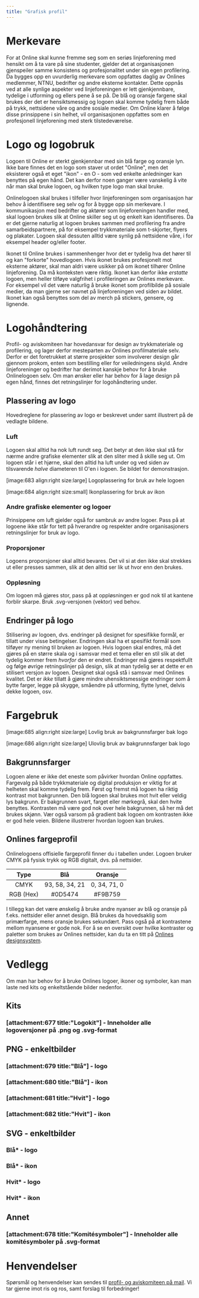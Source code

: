 ```yaml
---
title: "Grafisk profil"
---
```


# Merkevare
For at Online skal kunne fremme seg som en seriøs linjeforening med hensikt om å ta vare på sine studenter, gjelder det at organisasjonen gjenspeiler samme konsistens og profesjonalitet under sin egen profilering. Da bygges opp en uvurderlig merkevare som oppfattes daglig av Onlines medlemmer, NTNU, bedrifter og andre eksterne kontakter. Dette oppnås ved at alle synlige aspekter ved linjeforeningen er lett gjenkjennbare, tydelige i utforming og ellers pene å se på. De blå og oransje fargene skal brukes der det er hensiktsmessig og logoen skal komme tydelig frem både på trykk, nettsidene våre og andre sosiale medier. Om Online klarer å følge disse prinsippene i sin helhet, vil organisasjonen oppfattes som en profesjonell linjeforening med sterk tilstedeværelse.

# Logo og logobruk
Logoen til Online er sterkt gjenkjennbar med sin blå farge og oransje lyn. Ikke bare finnes det en logo som staver ut ordet "Online", men det eksisterer også et eget "ikon" - en O - som ved enkelte anledninger kan benyttes på egen hånd. Det kan derfor noen ganger være vanskelig å vite når man skal bruke logoen, og hvilken type logo man skal bruke.

Onlinelogoen skal brukes i tilfeller hvor linjeforeningen som organisasjon har behov å identifisere seg selv og for å bygge opp sin merkevare. I kommunikasjon med bedrifter og aktører som linjeforeningen handler med, skal logoen brukes slik at Online skiller seg ut og enkelt kan identifiseres. Da er det gjerne naturlig at logoen brukes sammen med profilering fra andre samarbeidspartnere, på for eksempel trykkmateriale som t-skjorter, flyers og plakater. Logoen skal dessuten alltid være synlig på nettsidene våre, i for eksempel header og/eller footer.

Ikonet til Online brukes i sammenhenger hvor det er tydelig hva det hører til og kan "forkorte" hovedlogoen. Hvis ikonet brukes profesjonelt mot eksterne aktører, skal man aldri være usikker på om ikonet tilhører Online linjeforening. Da må konteksten være riktig. Ikonet kan derfor ikke _erstatte_ logoen, men heller tilføye valgfrihet i profileringen av Onlines merkevare. For eksempel vil det være naturlig å bruke ikonet som profilbilde på sosiale medier, da man gjerne ser navnet på linjeforeningen ved siden av bildet. Ikonet kan også benyttes som del av merch på stickers, gensere, og lignende.

# Logohåndtering
Profil- og aviskomiteen har hovedansvar for design av trykkmateriale og profilering, og lager derfor mesteparten av Onlines profilmateriale selv. Derfor er det foretrukket at større prosjekter som involverer design går gjennom prokom, enten som bestilling eller for veiledningens skyld. Andre linjeforeninger og bedrifter har derimot kanskje behov for å bruke Onlinelogoen selv. Om man ønsker eller har behov for å lage design på egen hånd, finnes det retningslinjer for logohåndtering under.

## Plassering av logo
Hovedreglene for plassering av logo er beskrevet under samt illustrert på de vedlagte bildene.

### Luft
Logoen skal alltid ha nok luft rundt seg. Det betyr at den ikke skal stå for nærme andre grafiske elementer slik at den sliter med å skille seg ut. Om logoen står i et hjørne, skal den alltid ha luft under og ved siden av tilsvarende _halve_ diameteren til O'en i logoen. Se bildet for demonstrasjon.

[image:683 align:right size:large]
    Logoplassering for bruk av hele logoen

[image:684 align:right size:small]
    Ikonplassering for bruk av ikon

### Andre grafiske elementer og logoer
Prinsippene om luft gjelder også for sambruk av andre logoer. Pass på at logoene ikke står for tett på hverandre og respekter andre organisasjoners retningslinjer for bruk av logo.

### Proporsjoner
Logoens proporsjoner skal alltid bevares. Det vil si at den ikke skal strekkes ut eller presses sammen, slik at den alltid ser lik ut hvor enn den brukes.

### Oppløsning
Om logoen må gjøres stor, pass på at oppløsningen er god nok til at kantene forblir skarpe. Bruk .svg-versjonen (vektor) ved behov.

## Endringer på logo
Stilisering av logoen, dvs. endringer på designet for spesifikke formål, er tillatt under visse betingelser. Endringen skal ha et spesifikt formål som tilføyer ny mening til bruken av logoen. Hvis logoen skal endres, må det gjøres på en større skala og i samsvar med et tema eller en stil slik at det tydelig kommer frem _hvorfor_ den er endret. Endringer må gjøres respektfullt og følge øvrige retningslinjer på design, slik at man tydelig ser at dette er en stilisert versjon av logoen. Designet skal også stå i samsvar med Onlines kvalitet. Det er _ikke_ tillatt å gjøre mindre uhensiktsmessige endringer som å bytte farger, legge på skygge, småendre på utforming, flytte lynet, delvis dekke logoen, osv.

# Fargebruk
[image:685 align:right size:large]
    Lovlig bruk av bakgrunnsfarger bak logo

[image:686 align:right size:large]
    Ulovlig bruk av bakgrunnsfarger bak logo

## Bakgrunnsfarger
Logoen alene er ikke det eneste som påvirker hvordan Online oppfattes. Fargevalg på både trykkmateriale og digital produksjon er viktig for at helheten skal komme tydelig frem. Først og fremst må logoen ha riktig kontrast mot bakgrunnen. Den blå logoen skal brukes mot hvit eller veldig lys bakgrunn. Er bakgrunnen svart, farget eller mørkegrå, skal den hvite benyttes. Kontrasten må være god nok over hele bakgrunnen, så her må det brukes skjønn. Vær også varsom på gradient bak logoen om kontrasten ikke er god hele veien. Bildene illustrerer hvordan logoen kan brukes.

## Onlines fargeprofil
Onlinelogoens offisielle fargeprofil finner du i tabellen under. Logoen bruker CMYK på fysisk trykk og RGB digitalt, dvs. på nettsider.

|    Type   |       Blå      |    Oransje   |
|:---------:|:--------------:|:------------:|
|    CMYK   | 93, 58, 34, 21 | 0, 34, 71, 0 |
| RGB (Hex) |     #0D5474    |    #F9B759   |

I tillegg kan det være ønskelig å bruke andre nyanser av blå og oransje på f.eks. nettsider eller annet design. Blå brukes da hovedsaklig som primærfarge, mens oransje brukes sekundært. Pass også på at kontrastene mellom nyansene er gode nok. For å se en oversikt over hvilke kontraster og paletter som brukes av Onlines nettsider, kan du ta en titt på [Onlines designsystem](https://storybook.online.ntnu.no/?path=/docs/global-colors--primary).

# Vedlegg
Om man har behov for å bruke Onlines logoer, ikoner og symboler, kan man laste ned kits og enkeltstående bilder nedenfor.

## Kits
### [attachment:677 title:"Logokit"] - Inneholder alle logoversjoner på .png og .svg-format

## PNG - enkeltbilder
### [attachment:679 title:"Blå"] - logo
### [attachment:680 title:"Blå"] - ikon
### [attachment:681 title:"Hvit"] - logo
### [attachment:682 title:"Hvit"] - ikon

## SVG - enkeltbilder
### Blå* - logo
### Blå* - ikon
### Hvit* - logo
### Hvit* - ikon

## Annet
### [attachment:678 title:"Komitésymboler"] - Inneholder alle komitésymboler på .svg-format

# Henvendelser
Spørsmål og henvendelser kan sendes til [profil- og aviskomiteen på mail](prokom@online.ntnu.no). Vi tar gjerne imot ris og ros, samt forslag til forbedringer!